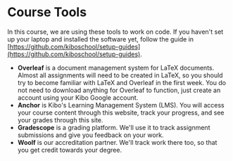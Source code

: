 # Course Tools
<!-- UPDATE EACH TERM -->

In this course, we are using these tools to work on code. If you haven't set up
your laptop and installed the software yet, follow the guide in
[https://github.com/kiboschool/setup-guides](https://github.com/kiboschool/setup-guides).

- **Overleaf** is a document management system for LaTeX documents. Almost all assignments will need to be created in LaTeX, so you should try to become familiar with LaTeX and Overleaf in the first week. You do not need to download anything for Overleaf to function, just create an account using your Kibo Google account.
- **Anchor** is Kibo's Learning Management System (LMS). You will access your
  course content through this website, track your progress, and see your grades
  through this site.
- **Gradescope** is a grading platform. We'll use it to track assignment
  submissions and give you feedback on your work.
- **Woolf** is our accreditation partner. We'll track work there too, so that
  you get credit towards your degree.

